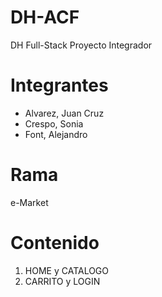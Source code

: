 # DH-ACF
DH Full-Stack Proyecto Integrador

# Integrantes
- Alvarez, Juan Cruz
- Crespo, Sonia
- Font, Alejandro

# Rama
e-Market

# Contenido
1. HOME y CATALOGO
2. CARRITO y LOGIN

